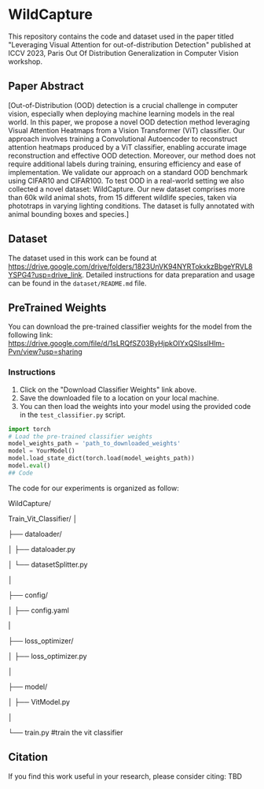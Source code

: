 # WildCapture

This repository contains the code and dataset used in the paper titled "Leveraging Visual Attention for out-of-distribution Detection" published at ICCV 2023, Paris Out Of Distribution Generalization in Computer Vision workshop.

## Paper Abstract

[Out-of-Distribution (OOD) detection is a crucial challenge in computer vision, especially when deploying machine learning models in the real world. In this paper, we propose a novel OOD detection method leveraging Visual Attention Heatmaps from a Vision Transformer (ViT) classifier. Our approach involves training a Convolutional Autoencoder to reconstruct attention heatmaps produced by a ViT classifier, enabling accurate image reconstruction and effective OOD detection. Moreover, our method does not require additional labels during training, ensuring efficiency and ease of implementation. We validate our approach on a standard OOD benchmark using CIFAR10 and CIFAR100. To test OOD in a real-world setting we also collected a novel dataset: WildCapture. Our new dataset comprises more than 60k  wild animal shots, from 15 different wildlife species, taken via phototraps in varying lighting conditions. The dataset is fully annotated with animal bounding boxes and species.]

## Dataset

The dataset used in this work can be found at https://drive.google.com/drive/folders/1823UnVK94NYRTokxkzBbgeYRVL8YSPG4?usp=drive_link. Detailed instructions for data preparation and usage can be found in the `dataset/README.md` file.

## PreTrained Weights

You can download the pre-trained classifier weights for the model from the following link: https://drive.google.com/file/d/1sLRQfSZ03ByHjpkOIYxQSIsslHlm-Pvn/view?usp=sharing

### Instructions

1. Click on the "Download Classifier Weights" link above.
2. Save the downloaded file to a location on your local machine.
3. You can then load the weights into your model using the provided code in the `test_classifier.py` script.

```python
import torch
# Load the pre-trained classifier weights
model_weights_path = 'path_to_downloaded_weights'
model = YourModel()
model.load_state_dict(torch.load(model_weights_path))
model.eval()
## Code
```

The code for our experiments is organized as follow: 

WildCapture/

Train_Vit_Classifier/
│

├── dataloader/

│ ├── dataloader.py

│ └── datasetSplitter.py

│

├── config/

│ ├── config.yaml

|

├── loss_optimizer/

│ ├── loss_optimizer.py

│

├── model/

│ ├── VitModel.py

│

└── train.py #train the vit classifier 

## Citation

If you find this work useful in your research, please consider citing: TBD
